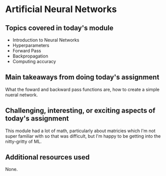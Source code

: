 # Artificial Neural Networks

## Topics covered in today's module
* Introduction to Neural Networks
* Hyperparameters
* Forward Pass
* Backpropagation
* Computing accuracy

## Main takeaways from doing today's assignment
What the foward and backward pass functions are, how to create a simple nueral network.

## Challenging, interesting, or exciting aspects of today's assignment
This module had a lot of math, particularly about matricies which I'm not super familiar with so that was difficult, but I'm happy to be getting into the nitty-gritty of ML.

## Additional resources used 
None.
